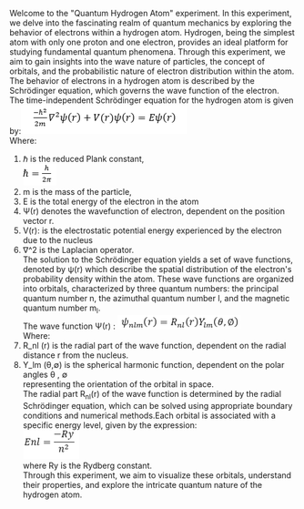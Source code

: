 Welcome to the "Quantum Hydrogen Atom" experiment. In this experiment, we delve into the fascinating realm of quantum mechanics by exploring the behavior of electrons within a hydrogen atom. Hydrogen, being the simplest atom with only one proton and one electron, provides an ideal platform for studying fundamental quantum phenomena. Through this experiment, we aim to gain insights into the wave nature of particles, the concept of orbitals, and the probabilistic nature of electron distribution within the atom.<br />
The behavior of electrons in a hydrogen atom is described by the Schrödinger equation, which governs the wave function of the electron.<br /> 
The time-independent Schrödinger equation for the hydrogen atom is given by:![image1](images/image1.png)<br />
Where:<br />
1. ℏ is the reduced Plank constant,<br /> ![image2](images/image2.png)
2. m is the mass of the particle,<br />
3. E is the total energy of the electron in the atom<br />
4. Ψ(r) denotes the wavefunction of electron, dependent on the position vector r.<br /> 
5. V(r): is the electrostatic potential energy experienced by the electron due to the nucleus<br />
6. ∇^2 is the Laplacian operator.<br />
The solution to the Schrödinger equation yields a set of wave functions, denoted by ψ(r) which describe the spatial distribution of the electron's probability density within the atom. These wave functions are organized into orbitals, characterized by three quantum numbers: the principal quantum number n, the azimuthal quantum number l, and the magnetic quantum number m<sub>l</sub>.<br />
The wave function Ψ(r) : ![image3](images/image3.png)<br />
Where: <br />
1. R_nl (r) is the radial part of the wave function, dependent on the radial distance r from the nucleus.<br />
2. Y_lm (θ,∅) is the spherical harmonic function, dependent on the polar angles θ , ∅<br />
representing the orientation of the orbital in space.<br />
The radial part R<sub>nl</sub>(r) of the wave function is determined by the radial Schrödinger equation, which can be solved using appropriate boundary conditions and numerical methods.Each orbital is associated with a specific energy level, given by the expression:<br />![image4](images/image4.png)<br />
where Ry is the Rydberg constant.<br />
Through this experiment, we aim to visualize these orbitals, understand their properties, and explore the intricate quantum nature of the hydrogen atom.



